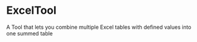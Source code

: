 # ExcelTool
A Tool that lets you combine multiple Excel tables with defined values into one summed table 
